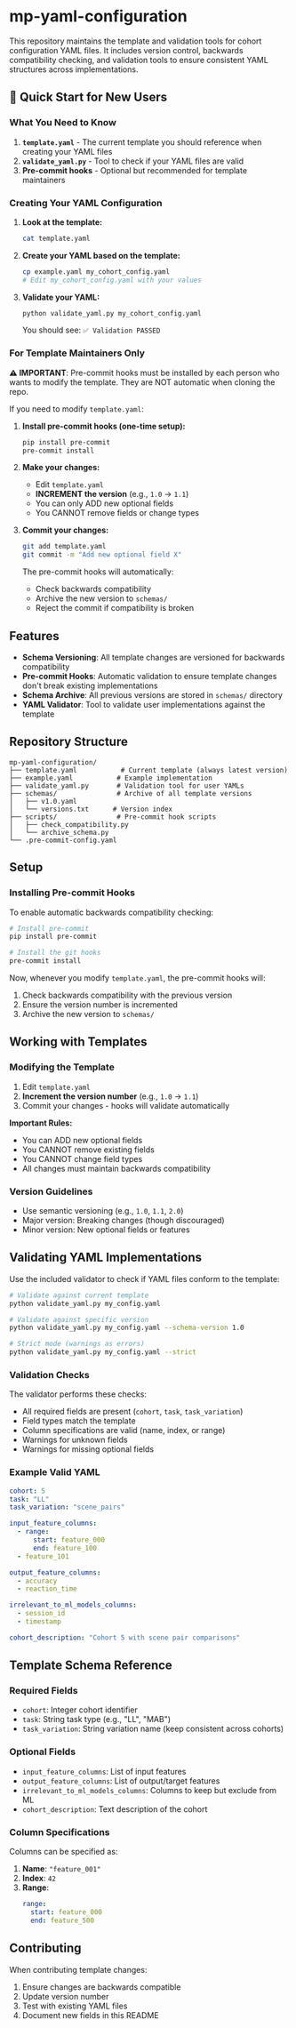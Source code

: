 # mp-yaml-configuration

This repository maintains the template and validation tools for cohort configuration YAML files. It includes version control, backwards compatibility checking, and validation tools to ensure consistent YAML structures across implementations.

## 🚀 Quick Start for New Users

### What You Need to Know

1. **`template.yaml`** - The current template you should reference when creating your YAML files
2. **`validate_yaml.py`** - Tool to check if your YAML files are valid
3. **Pre-commit hooks** - Optional but recommended for template maintainers

### Creating Your YAML Configuration

1. **Look at the template:**
   ```bash
   cat template.yaml
   ```

2. **Create your YAML based on the template:**
   ```bash
   cp example.yaml my_cohort_config.yaml
   # Edit my_cohort_config.yaml with your values
   ```

3. **Validate your YAML:**
   ```bash
   python validate_yaml.py my_cohort_config.yaml
   ```
   
   You should see: `✅ Validation PASSED`

### For Template Maintainers Only

**⚠️ IMPORTANT**: Pre-commit hooks must be installed by each person who wants to modify the template. They are NOT automatic when cloning the repo.

If you need to modify `template.yaml`:

1. **Install pre-commit hooks (one-time setup):**
   ```bash
   pip install pre-commit
   pre-commit install
   ```

2. **Make your changes:**
   - Edit `template.yaml`
   - **INCREMENT the version** (e.g., `1.0` → `1.1`)
   - You can only ADD new optional fields
   - You CANNOT remove fields or change types

3. **Commit your changes:**
   ```bash
   git add template.yaml
   git commit -m "Add new optional field X"
   ```
   
   The pre-commit hooks will automatically:
   - Check backwards compatibility
   - Archive the new version to `schemas/`
   - Reject the commit if compatibility is broken

## Features

- **Schema Versioning**: All template changes are versioned for backwards compatibility
- **Pre-commit Hooks**: Automatic validation to ensure template changes don't break existing implementations
- **Schema Archive**: All previous versions are stored in `schemas/` directory
- **YAML Validator**: Tool to validate user implementations against the template

## Repository Structure

```
mp-yaml-configuration/
├── template.yaml           # Current template (always latest version)
├── example.yaml           # Example implementation
├── validate_yaml.py       # Validation tool for user YAMLs
├── schemas/               # Archive of all template versions
│   ├── v1.0.yaml
│   └── versions.txt      # Version index
├── scripts/               # Pre-commit hook scripts
│   ├── check_compatibility.py
│   └── archive_schema.py
└── .pre-commit-config.yaml
```

## Setup

### Installing Pre-commit Hooks

To enable automatic backwards compatibility checking:

```bash
# Install pre-commit
pip install pre-commit

# Install the git hooks
pre-commit install
```

Now, whenever you modify `template.yaml`, the pre-commit hooks will:
1. Check backwards compatibility with the previous version
2. Ensure the version number is incremented
3. Archive the new version to `schemas/`

## Working with Templates

### Modifying the Template

1. Edit `template.yaml`
2. **Increment the version number** (e.g., `1.0` → `1.1`)
3. Commit your changes - hooks will validate automatically

**Important Rules:**
- You can ADD new optional fields
- You CANNOT remove existing fields
- You CANNOT change field types
- All changes must maintain backwards compatibility

### Version Guidelines

- Use semantic versioning (e.g., `1.0`, `1.1`, `2.0`)
- Major version: Breaking changes (though discouraged)
- Minor version: New optional fields or features

## Validating YAML Implementations

Use the included validator to check if YAML files conform to the template:

```bash
# Validate against current template
python validate_yaml.py my_config.yaml

# Validate against specific version
python validate_yaml.py my_config.yaml --schema-version 1.0

# Strict mode (warnings as errors)
python validate_yaml.py my_config.yaml --strict
```

### Validation Checks

The validator performs these checks:
- All required fields are present (`cohort`, `task`, `task_variation`)
- Field types match the template
- Column specifications are valid (name, index, or range)
- Warnings for unknown fields
- Warnings for missing optional fields

### Example Valid YAML

```yaml
cohort: 5
task: "LL"
task_variation: "scene_pairs"

input_feature_columns:
  - range:
      start: feature_000
      end: feature_100
  - feature_101

output_feature_columns:
  - accuracy
  - reaction_time

irrelevant_to_ml_models_columns:
  - session_id
  - timestamp

cohort_description: "Cohort 5 with scene pair comparisons"
```

## Template Schema Reference

### Required Fields

- `cohort`: Integer cohort identifier
- `task`: String task type (e.g., "LL", "MAB")
- `task_variation`: String variation name (keep consistent across cohorts)

### Optional Fields

- `input_feature_columns`: List of input features
- `output_feature_columns`: List of output/target features
- `irrelevant_to_ml_models_columns`: Columns to keep but exclude from ML
- `cohort_description`: Text description of the cohort

### Column Specifications

Columns can be specified as:
1. **Name**: `"feature_001"`
2. **Index**: `42`
3. **Range**: 
   ```yaml
   range:
     start: feature_000
     end: feature_500
   ```

## Contributing

When contributing template changes:
1. Ensure changes are backwards compatible
2. Update version number
3. Test with existing YAML files
4. Document new fields in this README